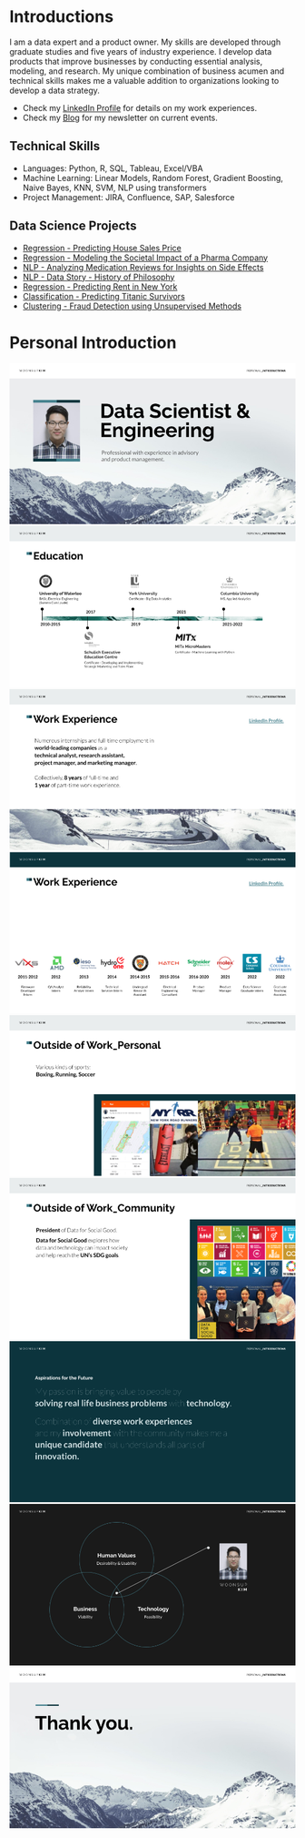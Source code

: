 # Introductions

I am a data expert and a product owner. My skills are developed through graduate studies and five years of industry experience. I develop data products that improve businesses by conducting essential analysis, modeling, and research. My unique combination of business acumen and technical skills makes me a valuable addition to organizations looking to develop a data strategy.


* Check my [LinkedIn Profile](https://www.linkedin.com/in/woonsup-kim) for details on my work experiences.
* Check my [Blog](https://medium.com/@dwkim1212) for my newsletter on current events.

## Technical Skills
* Languages: Python, R, SQL, Tableau, Excel/VBA
* Machine Learning: Linear Models, Random Forest, Gradient Boosting, Naive Bayes, KNN, SVM, NLP using transformers
* Project Management: JIRA, Confluence, SAP, Salesforce

## Data Science Projects
* [Regression - Predicting House Sales Price](https://github.com/woonsupkim/HouseSalesPrice_Prediction)
* [Regression - Modeling the Societal Impact of a Pharma Company](https://github.com/woonsupkim/BurdenofCare)
* [NLP - Analyzing Medication Reviews for Insights on Side Effects](https://github.com/woonsupkim/DrugReview)
* [NLP - Data Story - History of Philosophy](https://github.com/woonsupkim/NLP_Philosophy_DataStory)
* [Regression - Predicting Rent in New York](https://github.com/woonsupkim/Predicting_Rent_in_NY)
* [Classification - Predicting Titanic Survivors](https://github.com/woonsupkim/Titanic)
* [Clustering - Fraud Detection using Unsupervised Methods](https://github.com/woonsupkim/Fraud_Detection)


# Personal Introduction

![1](https://github.com/woonsupkim/woonsupkim/blob/main/PersonalIntroduction/PersonalIntro3/Slide1.png)
![1](https://github.com/woonsupkim/woonsupkim/blob/main/PersonalIntroduction/PersonalIntro3/Slide2.png)
![1](https://github.com/woonsupkim/woonsupkim/blob/main/PersonalIntroduction/PersonalIntro3/Slide3.png)
![1](https://github.com/woonsupkim/woonsupkim/blob/main/PersonalIntroduction/PersonalIntro3/Slide4.png)
![1](https://github.com/woonsupkim/woonsupkim/blob/main/PersonalIntroduction/PersonalIntro3/Slide5.png)
![1](https://github.com/woonsupkim/woonsupkim/blob/main/PersonalIntroduction/PersonalIntro3/Slide6.png)
![1](https://github.com/woonsupkim/woonsupkim/blob/main/PersonalIntroduction/PersonalIntro3/Slide7.png)
![1](https://github.com/woonsupkim/woonsupkim/blob/main/PersonalIntroduction/PersonalIntro3/Slide8.png)
![1](https://github.com/woonsupkim/woonsupkim/blob/main/PersonalIntroduction/PersonalIntro3/Slide9.png)



